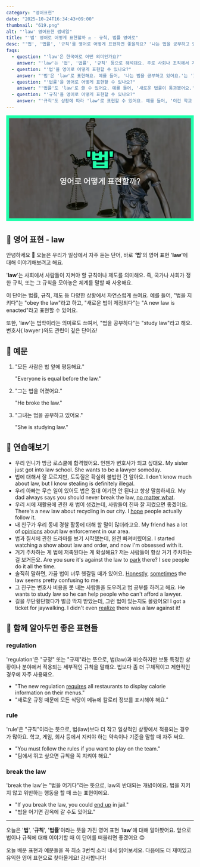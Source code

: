 ```yaml
---
category: "영어표현"
date: "2025-10-24T16:34:43+09:00"
thumbnail: "619.png"
alt: "'law' 영어표현 썸네일"
title: "'법' 영어로 어떻게 표현할까 ⚖️ - 규칙, 법률 영어로"
desc: "'법', '법률', '규칙'를 영어로 어떻게 표현하면 좋을까요? '나는 법을 공부하고 있어요.', '이건 학교 규칙이에요.' 등을 영어로 표현하는 법을 배워봅시다. 다양한 예문을 통해서 연습하고 본인의 표현으로 만들어 보세요."
faqs: 
  - question: "'law'은 한국어로 어떤 의미인가요?"
    answer: "'law'는 '법', '법률', '규칙' 등으로 해석돼요. 주로 사회나 조직에서 지켜야 하는 공식적인 규칙이나 제도를 뜻해요."
  - question: "'법'을 영어로 어떻게 표현할 수 있나요?"
    answer: "'법'은 'law'로 표현해요. 예를 들어, '나는 법을 공부하고 있어요.'는 'I'm studying law.'라고 해요."
  - question: "'법률'을 영어로 어떻게 표현할 수 있나요?"
    answer: "'법률'도 'law'로 쓸 수 있어요. 예를 들어, '새로운 법률이 통과됐어요.'는 'A new law was passed.'라고 해요."
  - question: "'규칙'을 영어로 어떻게 표현할 수 있나요?"
    answer: "'규칙'도 상황에 따라 'law'로 표현할 수 있어요. 예를 들어, '이건 학교 규칙이에요.'는 'This is a school law.'라고 할 수 있지만, 보통 'rule'을 더 많이 써요."
---
```


!['law' 영어표현](./619.png)

## 🌟 영어 표현 - law

안녕하세요 👋 오늘은 우리가 일상에서 자주 듣는 단어, 바로 '**법**'의 영어 표현 '**law**'에 대해 이야기해보려고 해요.

'**law**'는 사회에서 사람들이 지켜야 할 규칙이나 제도를 의미해요. 즉, 국가나 사회가 정한 규칙, 또는 그 규칙을 모아놓은 체계를 말할 때 사용해요.

이 단어는 법률, 규칙, 제도 등 다양한 상황에서 자연스럽게 쓰여요. 예를 들어, "법을 지키다"는 "obey the law"라고 하고, "새로운 법이 제정되다"는 "A new law is enacted"라고 표현할 수 있어요.

또한, 'law'는 법학이라는 의미로도 쓰여서, "법을 공부하다"는 "study law"라고 해요. 변호사( lawyer )와도 관련이 깊은 단어죠!

## 📖 예문

1. "모든 사람은 법 앞에 평등해요."

   "Everyone is equal before the law."

2. "그는 법을 어겼어요."

   "He broke the law."

3. "그녀는 법을 공부하고 있어요."

   "She is studying law."



## 💬 연습해보기

<ul data-interactive-list>

  <li data-interactive-item>
    <span data-toggler>우리 언니가 방금 로스쿨에 합격했어요. 언젠가 변호사가 되고 싶대요.</span>
    <span data-answer>My sister just got into law school. She wants to be a lawyer someday.</span>
  </li>

  <li data-interactive-item>
    <span data-toggler>법에 대해서 잘 모르지만, 도둑질은 확실히 불법인 건 알아요.</span>
    <span data-answer>I don't know much about law, but I know stealing is definitely illegal.</span>
  </li>

  <li data-interactive-item>
    <span data-toggler>우리 아빠는 무슨 일이 있어도 법은 절대 어기면 안 된다고 항상 말씀하세요.</span>
    <span data-answer>My dad always says you should never break the law, <a href="/blog/in-english/229.no-matter-what/">no matter what</a>.</span>
  </li>

  <li data-interactive-item>
    <span data-toggler>우리 시에 재활용에 관한 새 법이 생겼는데, 사람들이 진짜 잘 지켰으면 좋겠어요.</span>
    <span data-answer>There's a new law about recycling in our city. I <a href="/blog/성공하면-좋겠어-영어표현/">hope</a> people actually follow it.</span>
  </li>

  <li data-interactive-item>
    <span data-toggler>내 친구가 우리 동네 경찰 활동에 대해 할 말이 많더라고요.</span>
    <span data-answer>My friend has a lot of <a href="/blog/in-english/527.opinion/">opinions</a> about law enforcement in our area.</span>
  </li>

  <li data-interactive-item>
    <span data-toggler>법과 질서에 관한 드라마를 보기 시작했는데, 완전 빠져버렸어요.</span>
    <span data-answer>I started watching a show about law and order, and now I'm obsessed with it.</span>
  </li>

  <li data-interactive-item>
    <span data-toggler>거기 주차하는 게 법에 저촉된다는 게 확실해요? 저는 사람들이 항상 거기 주차하는 걸 보거든요.</span>
    <span data-answer>Are you sure it's against the law to <a href="/blog/in-english/463.park/">park</a> there? I see people do it all the time.</span>
  </li>

  <li data-interactive-item>
    <span data-toggler>솔직히 말하면, 가끔 법이 너무 헷갈릴 때가 있어요.</span>
    <span data-answer><a href="/blog/in-english/336.honestly/">Honestly</a>, <a href="/blog/in-english/270.sometimes/">sometimes</a> the law seems pretty confusing to me.</span>
  </li>

  <li data-interactive-item>
    <span data-toggler>그 친구는 변호사 비용을 못 내는 사람들을 도우려고 법 공부를 하려고 해요.</span>
    <span data-answer>He wants to study law so he can help people who can't afford a lawyer.</span>
  </li>

  <li data-interactive-item>
    <span data-toggler>길을 무단횡단했다가 벌금 딱지 받았는데, 그런 법이 있는지도 몰랐어요!</span>
    <span data-answer>I got a ticket for jaywalking. I didn't even <a href="/blog/in-english/166.realize/">realize</a> there was a law against it!</span>
  </li>

</ul>

## 🤝 함께 알아두면 좋은 표현들

### regulation

'regulation'은 "규정" 또는 "규제"라는 뜻으로, 법(law)과 비슷하지만 보통 특정한 상황이나 분야에서 적용되는 세부적인 규칙을 말해요. 법보다 좀 더 구체적이고 제한적인 경우에 자주 사용돼요.

- "The new regulation [requires](/blog/in-english/155.require/) all restaurants to display calorie information on their menus."
- "새로운 규정 때문에 모든 식당이 메뉴에 칼로리 정보를 표시해야 해요."

### rule

'rule'은 "규칙"이라는 뜻으로, 법(law)보다 더 작고 일상적인 상황에서 적용되는 경우가 많아요. 학교, 게임, 회사 등에서 지켜야 하는 약속이나 기준을 말할 때 자주 써요.

- "You must follow the rules if you want to play on the team."
- "팀에서 뛰고 싶으면 규칙을 꼭 지켜야 해요."

### break the law

'break the law'는 "법을 어기다"라는 뜻으로, law의 반대되는 개념이에요. 법을 지키지 않고 위반하는 행동을 할 때 쓰는 표현이에요.

- "If you break the law, you could [end up](/blog/vocab-1/039.end-up/) in jail."
- "법을 어기면 감옥에 갈 수도 있어요."

---

오늘은 '**법**', '**규칙**', '**법률**'이라는 뜻을 가진 영어 표현 '**law**'에 대해 알아봤어요. 앞으로 법이나 규칙에 대해 이야기할 때 이 단어를 떠올리면 좋겠어요 😊

오늘 배운 표현과 예문들을 꼭 최소 3번씩 소리 내서 읽어보세요. 다음에도 더 재미있고 유익한 영어 표현으로 찾아올게요! 감사합니다!

